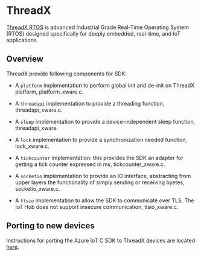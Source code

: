 
# ThreadX

[ThreadX RTOS](https://rtos.com/) is advanced Industrial Grade Real-Time Operating System (RTOS) designed specifically for deeply embedded, real-time, and IoT applications.

## Overview

ThreadX provide following components for SDK:

- A `platform` implementation to perform global init and de-init on ThreadX platform, platform_xware.c.

- A `threadapi` implementation to provide a threading function, threadapi_xware.c.

- A `sleep` implementation to provide a device-independent sleep function, threadapi_xware.

- A `lock` implementation to provide a synchronization needed function, lock_xware.c.

- A `tickcounter` implementation: this provides the SDK an adapter for getting a tick counter expressed in ms, 
tickcounter_xware.c.

- A `socketio` implementation to provide an IO interface, abstracting from upper layers the functionality of 
simply sending or receiving byetes, socketio_xware.c.

- A `tlsio` implementation to allow the SDK to communicate over TLS. The IoT Hub does not support insecure
communication, tlsio_xware.c.

## Porting to new devices

Instructions for porting the Azure IoT C SDK to ThreadX devices are located
[here](https://github.com/Azure/azure-c-shared-utility/blob/master/devdoc/porting_guide.md).
